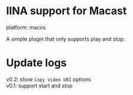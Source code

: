 # IINA support for Macast

platform: macos

A simple plugin that only supports play and stop.

# Update logs

v0.2: show `Copy Video URI` options  
v0.1: support start and stop
